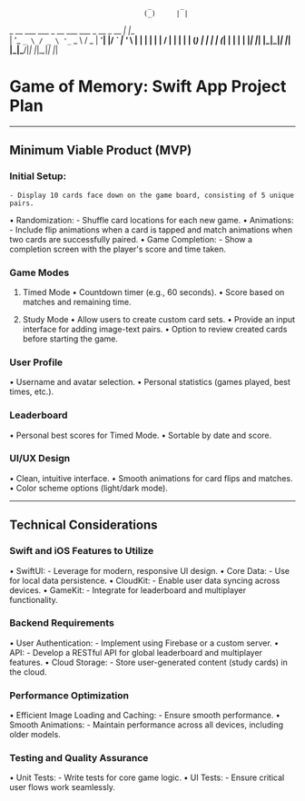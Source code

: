                                       _       _     
                                     (_)     | |    
  _ __ ___   ___ _ __ ___   ___  _ __ _  __ _| |__  
 | '_ ` _ \ / _ \ '_ ` _ \ / _ \| '__| |/ _` | '_ \ 
 | | | | | |  __/ | | | | | (_) | |  | | (_| | | | |
 |_| |_| |_|\___|_| |_| |_|\___/|_|  |_|\__,_|_| |_|
                                                    
                        
# Game of Memory: Swift App Project Plan
---
## Minimum Viable Product (MVP)

### Initial Setup: 
    - Display 10 cards face down on the game board, consisting of 5 unique pairs.
  • Randomization: 
    - Shuffle card locations for each new game.
  • Animations: 
    - Include flip animations when a card is tapped and match animations when two cards are successfully paired.
  • Game Completion: 
    - Show a completion screen with the player's score and time taken.

### Game Modes

  1. Timed Mode
    • Countdown timer (e.g., 60 seconds).
    • Score based on matches and remaining time.
    
  2. Study Mode
    • Allow users to create custom card sets.
    • Provide an input interface for adding image-text pairs.
    • Option to review created cards before starting the game.


### User Profile

  • Username and avatar selection.
  • Personal statistics (games played, best times, etc.).


### Leaderboard

  • Personal best scores for Timed Mode.
  • Sortable by date and score.

### UI/UX Design

  • Clean, intuitive interface.
  • Smooth animations for card flips and matches.
  • Color scheme options (light/dark mode).

---

## Technical Considerations

### Swift and iOS Features to Utilize

  • SwiftUI:
    - Leverage for modern, responsive UI design.
  • Core Data:
    - Use for local data persistence.
  • CloudKit:
    - Enable user data syncing across devices.
  • GameKit:
    - Integrate for leaderboard and multiplayer functionality.

### Backend Requirements

  • User Authentication:
    - Implement using Firebase or a custom server.
  • API:
    - Develop a RESTful API for global leaderboard and multiplayer features.
  • Cloud Storage:
    - Store user-generated content (study cards) in the cloud.


### Performance Optimization

  • Efficient Image Loading and Caching:
    - Ensure smooth performance.
  • Smooth Animations:
    - Maintain performance across all devices, including older models.

### Testing and Quality Assurance

  • Unit Tests:
    - Write tests for core game logic.
  • UI Tests:
    - Ensure critical user flows work seamlessly.
